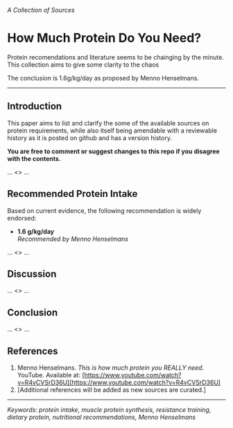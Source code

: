*A Collection of Sources*  
# How Much Protein Do You Need?  


Protein recomendations and literature seems to be chainging by the minute. This collection aims to give some clarity to the chaos  

The conclusion is 1.6g/kg/day as proposed by Menno Henselmans.

---

## Introduction

This paper aims to list and clarify the some of the available sources on protein requirements, while also itself being amendable with a reviewable history as it is posted on github and has a version history.

**You are free to comment or suggest changes to this repo if you disagree with the contents.**

... <> ...



## Recommended Protein Intake

Based on current evidence, the following recommendation is widely endorsed:

- **1.6 g/kg/day**  
  *Recommended by Menno Henselmans*

... <> ...


## Discussion

... <> ...


## Conclusion

... <> ...


## References

1. Menno Henselmans. *This is how much protein you REALLY need*. YouTube. Available at: [https://www.youtube.com/watch?v=R4vCVSrD36U](https://www.youtube.com/watch?v=R4vCVSrD36U)
2. [Additional references will be added as new sources are curated.]

---

*Keywords: protein intake, muscle protein synthesis, resistance training, dietary protein, nutritional recommendations, Menno Henselmans*
